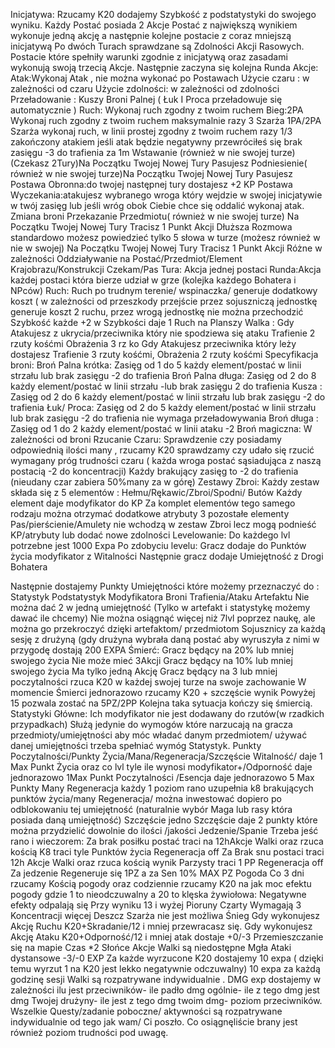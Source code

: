 Inicjatywa:
Rzucamy K20 dodajemy Szybkość z podstatystyki do swojego wyniku.
Każdy Postać posiada 2 Akcje
Postać z największą wynikiem wykonuje jedną akcję a następnie kolejne postacie z coraz mniejszą
inicjatywą
Po dwóch Turach sprawdzane są Zdolności Akcji Rasowych. Postacie które spełniły warunki zgodnie z
inicjatywą oraz zasadami wykonują swoją trzecią Akcje. Następnie zaczyna się kolejna Runda
Akcje:
Atak:Wykonaj Atak , nie można wykonać po Postawach
Użycie czaru : w zależności od czaru
Użycie zdolności: w zależności od zdolności
Przeładowanie : Kuszy Broni Palnej ( Łuk I Proca przeładowuje się automatycznie )
Ruch: Wykonaj ruch zgodny z twoim ruchem
Bieg:2PA Wykonaj ruch zgodny z twoim ruchem maksymalnie razy 3
Szarża 1PA/2PA Szarża wykonaj ruch, w linii prostej zgodny z twoim ruchem razy 1/3 zakończony
atakiem jeśli atak będzie negatywny przewróciłeś się brak zasięgu -3 do trafienia za 1m
Wstawanie (również w nie swojej turze)(Czekasz 2Tury)Na Początku Twojej Nowej Tury Pasujesz
Podniesienie( również w nie swojej turze)Na Początku Twojej Nowej Tury Pasujesz
Postawa Obronna:do twojej następnej tury dostajesz +2 KP
Postawa Wyczekania:atakujesz wybranego wroga który wejdzie w swojej inicjatywie w twój zasięg lub
jeśli wróg obok Ciebie chce się oddalić wykonaj atak.
Zmiana broni
Przekazanie Przedmiotu( również w nie swojej turze) Na Początku Twojej Nowej Tury Tracisz 1 Punkt
Akcji
Dłuższa Rozmowa standardowo możesz powiedzieć tylko 5 słowa w turze (możesz również w nie w
swojej) Na Początku Twojej Nowej Tury Tracisz 1 Punkt Akcji
Różne w zależności Oddziaływanie na Postać/Przedmiot/Element Krajobrazu/Konstrukcji
Czekam/Pas
Tura: Akcja jednej postaci
Runda:Akcja każdej postaci która bierze udział w grze (kolejka każdego Bohatera i NPców)
Ruch:
Ruch po trudnym terenie/ wspinaczka/ generuje dodatkowy koszt ( w zależności od przeszkody
przejście przez sojuszniczą jednostkę generuje koszt 2 ruchu,
przez wrogą jednostkę nie można przechodzić
Szybkość każde +2 w Szybkości daje 1 Ruch na Planszy
Walka :
Gdy Atakujesz z ukrycia/przeciwnika który nie spodziewa się ataku Trafienie 2 rzuty kośćmi Obrażenia 3
rz ko
Gdy Atakujesz przeciwnika który leży dostajesz Trafienie 3 rzuty kośćmi, Obrażenia 2 rzuty kośćmi
Specyfikacja broni:
Broń Palna krótka: Zasięg od 1 do 5 każdy element/postać w linii strzału lub brak zasięgu -2 do trafienia
Broń Palna długa: Zasięg od 2 do 8 każdy element/postać w linii strzału -lub brak zasięgu 2 do trafienia
Kusza : Zasięg od 2 do 6 każdy element/postać w linii strzału lub brak zasięgu -2 do trafienia
Łuk/ Proca: Zasięg od 2 do 5 każdy element/postać w linii strzału lub brak zasięgu -2 do trafienia nie
wymaga przeładowywania
Broń długa : Zasięg od 1 do 2 każdy element/postać w linii ataku -2
Broń magiczna: W zależności od broni
Rzucanie Czaru: Sprawdzenie czy posiadamy odpowiednią ilości many , rzucamy K20 sprawdzamy czy
udało się rzucić wymagany próg trudności czaru ( każda wroga postać sąsiadująca z naszą postacią -2
do koncentracji) Każdy brakujący zasięg to -2 do trafienia (nieudany czar zabiera 50%many za w górę)
Zestawy Zbroi:
Każdy zestaw składa się z 5 elementów :
Hełmu/Rękawic/Zbroi/Spodni/ Butów
Każdy element daje modyfikator do KP
Za komplet elementów tego samego rodzaju można otrzymać dodatkowe atrybuty
3 pozostałe elementy Pas/pierścienie/Amulety nie wchodzą w zestaw Zbroi
lecz mogą podnieść KP/atrybuty lub dodać nowe zdolności
Levelowanie:
Do każdego lvl potrzebne jest 1000 Expa
Po zdobyciu levelu:
Gracz dodaje do Punktów życia modyfikator z Witalności
Następnie gracz dodaje Umiejętność z Drogi Bohatera

Następnie dostajemy Punkty Umiejętności które możemy przeznaczyć do :
Statystyk
Podstatystyk
Modyfikatora Broni Trafienia/Ataku
Artefaktu
Nie można dać 2 w jedną umiejętność (Tylko w artefakt i statystykę możemy dawać ile chcemy)
Nie można osiągnąć więcej niż 7lvl poprzez naukę, ale można go przekroczyć
dzięki artefaktom/ przedmiotom
Sojusznicy za każdą sesję z drużyną (gdy drużyna wybrała daną postać aby wyruszyła z nimi w
przygodę dostają 200 EXPA
Śmierć:
Gracz będący na 20% lub mniej swojego życia Nie może mieć 3Akcji
Gracz będący na 10% lub mniej swojego życia Ma tylko jedną Akcję
Gracz będący na 3 lub mniej poczytalności rzuca K20 w każdej swojej turze na swoje zachowanie
W momencie Śmierci jednorazowo rzucamy K20 + szczęście wynik Powyżej 15 pozwala zostać na
5PZ/2PP Kolejna taka sytuacja kończy się śmiercią.
Statystyki Główne:
Ich modyfikator nie jest dodawany do rzutów(w rzadkich przypadkach)
Służą jedynie do wymogów które narzucają na gracza
przedmioty/umiejętności aby móc władać danym przedmiotem/
używać danej umiejętności trzeba spełniać wymóg Statystyk.
Punkty Poczytalności/Punkty Życia/Mana/Regeneracja/Szczęście
Witalność/ daje 1 Max Punkt Życia oraz co lvl tyle ile wynosi modyfikator+/Odporność daje
jednorazowo 1Max Punkt Poczytalności /Esencja daje jednorazowo 5 Max Punkty Many
Regeneracja każdy 1 poziom rano uzupełnia k8 brakujących punktów życia/many
Regeneracja/ można inwestować dopiero po odblokowaniu tej umiejętność (naturalnie wybór Maga lub
rasy która posiada daną umiejętność)
Szczęście jedno Szczęście daje 2 punkty które można przydzielić dowolnie do ilości /jakości
Jedzenie/Spanie
Trzeba jeść rano i wieczorem:
Za brak posiłku postać traci na 12hAkcje Walki oraz rzuca kością K8 traci tyle Punktów życia
Regeneracja off
Za Brak snu postaci traci 12h Akcje Walki oraz rzuca kością wynik Parzysty traci 1 PP Regeneracja off
Za jedzenie Regeneruje się 1PZ a za Sen 10% MAX PZ
Pogoda
Co 3 dni rzucamy Kością pogody oraz codziennie rzucamy K20 na jak moc efektu pogody gdzie 1 to
nieodczuwalny a 20 to klęska żywiołowa:
Negatywne efekty odpalają się Przy wyniku 13 i wyżej
Pioruny Czarty Wymagają 3 Koncentracji więcej
Deszcz Szarża nie jest możliwa
Śnieg Gdy wykonujesz Akcję Ruchu K20+Skradanie/12 i mniej przewracasz się. Gdy wykonujesz Akcję
Ataku
K20+Odporność/12 i mniej atak dostaje +0/-3 Przemieszczanie się na mapie Czas *2
Słońce Akcje Walki są niedostępne
Mgła Ataki dystansowe -3/-0
EXP
Za każde wyrzucone K20 dostajemy 10 expa ( dzięki temu wyrzut 1 na K20 jest lekko negatywnie
odczuwalny)
10 expa za każdą godzinę sesji
Walki są rozpatrywane indywidualnie .
DMG exp dostajemy w zależności ilu jest przeciwników- ile padło dmg ogólnie- ile z tego dmg jest dmg
Twojej drużyny- ile jest z tego dmg twoim dmg- poziom przeciwników.
Wszelkie Questy/zadanie poboczne/ aktywności są rozpatrywane indywidualnie od tego jak wam/ Ci
poszło.
Co osiągnęliście brany jest również poziom trudności pod uwagę.
